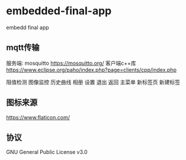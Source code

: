 # embedded-final-app
embedd final app

## mqtt传输
服务端: mosquitto
https://mosquitto.org/
客户端c++库
https://www.eclipse.org/paho/index.php?page=clients/cpp/index.php

阻值检测
图像监控
历史曲线
相册
设置
退出
返回
主菜单
新标签页
新建标签

## 图标来源
https://www.flaticon.com/

## 协议
GNU General Public License v3.0